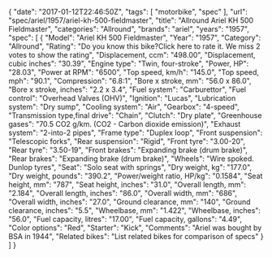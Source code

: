 {
    "date": "2017-01-12T22:46:50Z",
    "tags": [
        "motorbike",
        "spec"
    ],
    "url": "spec\/ariel\/1957\/ariel-kh-500-fieldmaster",
    "title": "Allround Ariel KH 500 Fieldmaster",
    "categories": "Allround",
    "brands": "ariel",
    "years": "1957",
    "spec": [
        {
            "Model": "Ariel KH 500 Fieldmaster",
            "Year": "1957",
            "Category": "Allround",
            "Rating": "Do you know this bike?Click here to rate it. We miss 2 votes to show the rating",
            "Displacement, ccm": "498.00",
            "Displacement, cubic inches": "30.39",
            "Engine type": "Twin, four-stroke",
            "Power, HP": "28.03",
            "Power at RPM": "6500",
            "Top speed, km\/h": "145.0",
            "Top speed, mph": "90.1",
            "Compression": "6.8:1",
            "Bore x stroke, mm": "56.0 x 86.0",
            "Bore x stroke, inches": "2.2 x 3.4",
            "Fuel system": "Carburettor",
            "Fuel control": "Overhead Valves (OHV)",
            "Ignition": "Lucas",
            "Lubrication system": "Dry sump",
            "Cooling system": "Air",
            "Gearbox": "4-speed",
            "Transmission type,final drive": "Chain",
            "Clutch": "Dry plate",
            "Greenhouse gases": "70.5 CO2 g\/km. (CO2 - Carbon dioxide emission)",
            "Exhaust system": "2-into-2 pipes",
            "Frame type": "Duplex loop",
            "Front suspension": "Telescopic forks",
            "Rear suspension": "Rigid",
            "Front tyre": "3.00-20",
            "Rear tyre": "3.50-19",
            "Front brakes": "Expanding brake (drum brake)",
            "Rear brakes": "Expanding brake (drum brake)",
            "Wheels": "Wire spoked. Dunlop tyres",
            "Seat": "Solo seat with springs",
            "Dry weight, kg": "177.0",
            "Dry weight, pounds": "390.2",
            "Power\/weight ratio, HP\/kg": "0.1584",
            "Seat height, mm": "787",
            "Seat height, inches": "31.0",
            "Overall length, mm": "2.184",
            "Overall length, inches": "86.0",
            "Overall width, mm": "686",
            "Overall width, inches": "27.0",
            "Ground clearance, mm": "140",
            "Ground clearance, inches": "5.5",
            "Wheelbase, mm": "1.422",
            "Wheelbase, inches": "56.0",
            "Fuel capacity, litres": "17.00",
            "Fuel capacity, gallons": "4.49",
            "Color options": "Red",
            "Starter": "Kick",
            "Comments": "Ariel was bought by BSA in 1944",
            "Related bikes": "List related bikes for comparison of specs"
        }
    ]
}